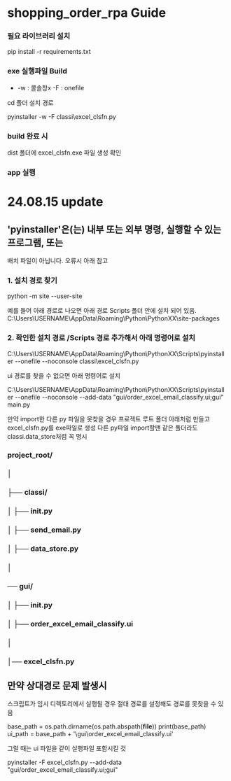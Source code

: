 # shopping_order_rpa Guide

### 필요 라이브러리 설치 

pip install -r requirements.txt

### exe 실행파일 Build
- -w : 콜솔창x -F : onefile 

cd 폴더 설치 경로

pyinstaller -w -F classi\excel_clsfn.py

### build 완료 시

dist 폴더에 excel_clsfn.exe 파일 생성 확인

### app 실행

# 24.08.15 update

## 'pyinstaller'은(는) 내부 또는 외부 명령, 실행할 수 있는 프로그램, 또는
배치 파일이 아닙니다. 오류시 아래 참고

### 1. 설치 경로 찾기
python -m site --user-site

예를 들어 아래 경로로 나오면 아래 경로 Scripts 폴더 안에 설치 되어 있음.
C:\Users\USERNAME\AppData\Roaming\Python\PythonXX\site-packages

### 2. 확인한 설치 경로 /Scripts 경로 추가해서 아래 명령어로 설치 

C:\Users\USERNAME\AppData\Roaming\Python\PythonXX\Scripts\pyinstaller --onefile --noconsole classi\excel_clsfn.py

ui 경로를 찾을 수 없으면 아래 명령어로 설치

C:\Users\USERNAME\AppData\Roaming\Python\PythonXX\Scripts\pyinstaller --onefile --noconsole --add-data "gui/order_excel_email_classify.ui;gui" main.py


만약 import한 다른 py 파일을 못찾을 경우
프로젝트 루트 폴더 아래처럼 만들고 excel_clsfn.py를 exe파일로 생성
다른 py파일 import할땐 같은 폴더라도 classi.data_store처럼 꼭 명시

### project_root/
### │
### ├── classi/
### │   ├── __init__.py
### │   ├── send_email.py
### │   ├── data_store.py
### │
### ── gui/
### │   ├── __init__.py
### │   ├── order_excel_email_classify.ui
### │
### │── excel_clsfn.py


## 만약 상대경로 문제 발생시

스크립트가 임시 디렉토리에서 실행될 경우 절대 경로를 설정해도 경로를 못찾을 수 있음

  base_path = os.path.dirname(os.path.abspath(__file__))
  print(base_path)
  ui_path = base_path + '\\gui\\order_excel_email_classify.ui'

그럴 때는 ui 파일을 같이 실행파일 포함시킬 것

pyinstaller -F excel_clsfn.py --add-data "gui/order_excel_email_classify.ui;gui"
 


